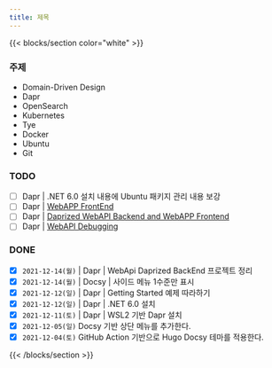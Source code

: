 ```yaml
---
title: 제목
---
```


{{< blocks/section color="white" >}}
<div class="col-12">

### 주제
- Domain-Driven Design
- Dapr
- OpenSearch
- Kubernetes
- Tye
- Docker
- Ubuntu
- Git

### TODO
- [ ] Dapr | .NET 6.0 설치 내용에 Ubuntu 패키지 관리 내용 보강
- [ ] Dapr | [WebAPP FrontEnd](https://www.youtube.com/watch?v=JpDOUhM5e1w&list=PLbFaOt0VQ7S9txKOwJQIb258Wq99dgISL&index=3)
- [ ] Dapr | [Daprized WebAPI Backend and WebAPP Frontend](https://docs.microsoft.com/ko-kr/dotnet/architecture/dapr-for-net-developers/getting-started#build-a-multi-container-dapr-application)
- [ ] Dapr | [WebAPI Debugging](https://www.youtube.com/watch?v=j_Vb-VDJQB4&list=PLLajsYIn6RRTAOM2vIs2pz_p2JXnCd74Y&index=6)

### DONE
- [x] `2021-12-14(월)` | Dapr | WebApi Daprized BackEnd 프로젝트 정리
- [x] `2021-12-14(월)` | Docsy | 사이드 메뉴 1수준만 표시
- [x] `2021-12-12(일)` | Dapr | Getting Started 예제 따라하기
- [x] `2021-12-12(일)` | Dapr | .NET 6.0 설치
- [x] `2021-12-11(토)` | Dapr | WSL2 기반 Dapr 설치
- [x] `2021-12-05(일)` Docsy 기반 상단 메뉴를 추가한다.
- [x] `2021-12-04(토)` GitHub Action 기반으로 Hugo Docsy 테마를 적용한다.

</div>
{{< /blocks/section >}}
